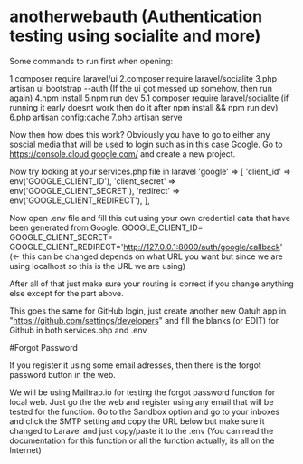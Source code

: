 # anotherwebauth (Authentication testing using socialite and more)

Some commands to run first when opening:

1.composer require laravel/ui
2.composer require laravel/socialite
3.php artisan ui bootstrap --auth (If the ui got messed up somehow, then run again)
4.npm install
5.npm run dev
5.1 composer require laravel/socialite (if running it early doesnt work then do it after npm install && npm run dev)
6.php artisan config:cache
7.php artisan serve

Now then how does this work?
Obviously you have to go to either any soscial media that will be used to login such as in this case Google.
Go to https://console.cloud.google.com/ and create a new project.

Now try looking at your services.php file in laravel
'google' => [
        'client_id' => env('GOOGLE_CLIENT_ID'),
        'client_secret' => env('GOOGLE_CLIENT_SECRET'),
        'redirect' =>  env('GOOGLE_CLIENT_REDIRECT'),
     ],


Now open .env file and fill this out using your own credential data that have been generated from Google:
GOOGLE_CLIENT_ID=
GOOGLE_CLIENT_SECRET=
GOOGLE_CLIENT_REDIRECT='http://127.0.0.1:8000/auth/google/callback' (<- this can be changed depends on what URL you want but since we are using localhost so this is the URL we are using)

After all of that just make sure your routing is correct if you change anything else except for the part above.

This goes the same for GitHub login, just create another new Oatuh app in "https://github.com/settings/developers"
and fill the blanks (or EDIT) for Github in both services.php and .env

#Forgot Password

If you register it using some email adresses, then there is the forgot password button in the web.

We will be using Mailtrap.io for testing the forgot password function for local web.
Just go the the web and register using any email that will be tested for the function.
Go to the Sandbox option and go to your inboxes and click the SMTP setting and copy the URL below but make sure it changed to Laravel and just copy/paste it to the .env (You can read the documentation for this function or all the function actually, its all on the Internet)

